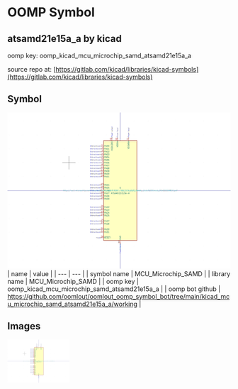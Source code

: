# OOMP Symbol  
## atsamd21e15a_a  by kicad  
  
oomp key: oomp_kicad_mcu_microchip_samd_atsamd21e15a_a  
  
source repo at: [https://gitlab.com/kicad/libraries/kicad-symbols](https://gitlab.com/kicad/libraries/kicad-symbols)  
## Symbol  
  
[![working.png](working_600.png)](working.png)  
| name | value | 
| --- | --- | 
| symbol name | MCU_Microchip_SAMD | 
| library name | MCU_Microchip_SAMD | 
| oomp key | oomp_kicad_mcu_microchip_samd_atsamd21e15a_a | 
| oomp bot github | https://github.com/oomlout/oomlout_oomp_symbol_bot/tree/main/kicad_mcu_microchip_samd_atsamd21e15a_a/working | 
## Images  
  
[![working.png](working_140.png)](working.png)  
